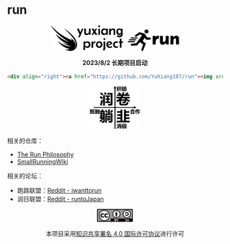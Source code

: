 # run

<p align="center"><img src="./assets/yxproj_logo.svg" alt="SVG Image" height="60">&nbsp&nbsp&nbsp<img src="./assets/run_logo.svg" alt="SVG Image" height="50"></p>
<p align="center"><strong>2023/8/2 长期项目启动</strong></p>

```html
<div align="right"><a href="https://github.com/YuXiang187/run"><img src="./assets/run_logo.svg" alt="SVG Image" height="50"></a></div>
```

<p align="center"><img src="./assets/young_analyse.svg" alt="SVG Image" height="100"></p>

相关的仓库：

* [The Run Philosophy](https://github.com/The-Run-Philosophy-Organization/run)
* [SmallRunningWiki](https://github.com/BaoBaoDualang/SmallRunningWiki)

相关的论坛：

* 跑路联盟：[Reddit - iwanttorun](https://www.reddit.com/r/iwanttorun/)
* 润日联盟：[Reddit - runtoJapan](https://www.reddit.com/r/runtoJapan/)

<div align="center"><a href="https://creativecommons.org/licenses/by-sa/4.0/deed.zh"><img src="./assets/license.svg" alt="SVG Image" height="30"></a><p>本项目采用<a href="https://creativecommons.org/licenses/by-sa/4.0/deed.zh">知识共享署名 4.0 国际许可协议</a>进行许可</p></div>